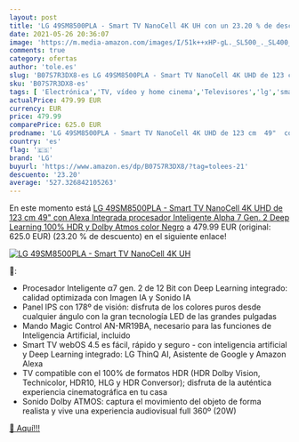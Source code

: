 ```yaml
---
layout: post
title: 'LG 49SM8500PLA - Smart TV NanoCell 4K UH con un 23.20 % de descuento'
date: 2021-05-26 20:36:07
image: 'https://m.media-amazon.com/images/I/51k++xHP-gL._SL500_._SL400_.jpg'
comments: true
category: ofertas
author: 'tole.es'
slug: 'B07S7R3DX8-es LG 49SM8500PLA - Smart TV NanoCell 4K UHD de 123 cm 49"...'
sku: 'B07S7R3DX8-es'
tags: [ 'Electrónica','TV, vídeo y home cinema','Televisores','lg','smart','tv', ]
actualPrice: 479.99 EUR
currency: EUR
price: 479.99
comparePrice: 625.0 EUR
prodname: 'LG 49SM8500PLA - Smart TV NanoCell 4K UHD de 123 cm  49"  con Alexa Integrada  procesador Inteligente Alpha 7 Gen. 2  Deep Learning  100% HDR y Dolby Atmos   color Negro'
country: 'es'
flag: '🇪🇸'
brand: 'LG'
buyurl: 'https://www.amazon.es/dp/B07S7R3DX8/?tag=tolees-21'
descuento: '23.20'
average: '527.326842105263'
---
```


En este momento está [LG 49SM8500PLA - Smart TV NanoCell 4K UHD de 123 cm  49"  con Alexa Integrada  procesador Inteligente Alpha 7 Gen. 2  Deep Learning  100% HDR y Dolby Atmos   color Negro](https://www.amazon.es/dp/B07S7R3DX8/?tag=tolees-21) a 479.99 EUR (original: 625.0 EUR) (23.20 %  de descuento) en el siguiente enlace!

[![LG 49SM8500PLA - Smart TV NanoCell 4K UH](https://m.media-amazon.com/images/I/51k++xHP-gL._SL500_._SL400_.jpg)](https://www.amazon.es/dp/B07S7R3DX8/?tag=tolees-21)

🔎:

- Procesador Inteligente α7 gen. 2 de 12 Bit con Deep Learning integrado: calidad optimizada con Imagen IA y Sonido IA
- Panel IPS con 178º de visión: disfruta de los colores puros desde cualquier ángulo con la gran tecnología LED de las grandes pulgadas
- Mando Magic Control AN-MR19BA, necesario para las funciones de Inteligencia Artificial, incluido
- Smart TV webOS 4.5 es fácil, rápido y seguro - con inteligencia artificial y Deep Learning integrado: LG ThinQ AI, Asistente de Google y Amazon Alexa
- TV compatible con el 100% de formatos HDR (HDR Dolby Vision, Technicolor, HDR10, HLG y HDR Conversor); disfruta de la auténtica experiencia cinematográfica en tu casa
- Sonido Dolby ATMOS: captura el movimiento del objeto de forma realista y vive una experiencia audiovisual full 360º (20W)

[🛒 Aquí!!!](https://www.amazon.es/dp/B07S7R3DX8/?tag=tolees-21)
